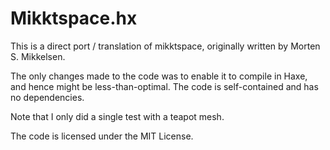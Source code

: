 # Mikktspace.hx

This is a direct port / translation of mikktspace, originally written by Morten S. Mikkelsen.

The only changes made to the code was to enable it to compile in Haxe, and hence might be less-than-optimal.
The code is self-contained and has no dependencies.

Note that I only did a single test with a teapot mesh.

The code is licensed under the MIT License.